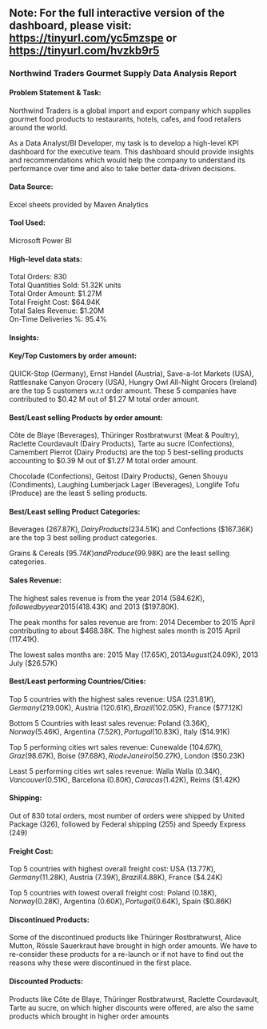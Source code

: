 ## Note: For the full interactive version of the dashboard, please visit: https://tinyurl.com/yc5mzspe or https://tinyurl.com/hvzkb9r5 
### Northwind Traders Gourmet Supply Data Analysis Report

#### Problem Statement & Task: 

Northwind Traders is a global import and export company which supplies gourmet food products to restaurants, hotels, cafes, and food retailers around the world. 

As a Data Analyst/BI Developer, my task is to develop a high-level KPI dashboard for the executive team. This dashboard should provide insights and recommendations which would help the company to understand its performance over time and also to take better data-driven decisions.

#### Data Source: 

Excel sheets provided by Maven Analytics

#### Tool Used:

Microsoft Power BI

#### High-level data stats: 

Total Orders: 830  
Total Quantities Sold: 51.32K units  
Total Order Amount: $1.27M  
Total Freight Cost: $64.94K  
Total Sales Revenue: $1.20M  
On-Time Deliveries %: 95.4%  

#### Insights:

#### Key/Top Customers by order amount: 

QUICK-Stop (Germany), Ernst Handel (Austria), Save-a-lot Markets (USA), Rattlesnake Canyon Grocery (USA), Hungry Owl All-Night Grocers (Ireland) are the top 5 customers w.r.t order amount. These 5 companies have contributed to $0.42 M out of $1.27 M total order amount.
 
#### Best/Least selling Products by order amount: 

Côte de Blaye (Beverages), Thüringer Rostbratwurst (Meat & Poultry), Raclette Courdavault (Dairy Products), Tarte au sucre (Confections), Camembert Pierrot (Dairy Products) are the top 5 best-selling products accounting to $0.39 M out of $1.27 M total order amount.

Chocolade (Confections), Geitost (Dairy Products), Genen Shouyu (Condiments), Laughing Lumberjack Lager (Beverages), Longlife Tofu (Produce) are the least 5 selling products.

#### Best/Least selling Product Categories:

Beverages ($267.87K), Dairy Products ($234.51K) and Confections ($167.36K) are the top 3 best selling product categories.

Grains & Cereals ($95.74K) and Produce ($99.98K) are the least selling categories.

#### Sales Revenue:

The highest sales revenue is from the year 2014 ($584.62K), followed by year 2015 ($418.43K) and 2013 ($197.80K).

The peak months for sales revenue are from: 2014 December to 2015 April contributing to about $468.38K. The highest sales month is 2015 April (117.41K).

The lowest sales months are: 2015 May ($17.65K), 2013 August ($24.09K), 2013 July ($26.57K)

#### Best/Least performing Countries/Cities: 

Top 5 countries with the highest sales revenue: USA ($231.81K), Germany ($219.00K), Austria ($120.61K), Brazil ($102.05K), France ($77.12K)

Bottom 5 Countries with least sales revenue: Poland ($3.36K), Norway ($5.46K), Argentina ($7.52K), Portugal ($10.83K), Italy ($14.91K)

Top 5 performing cities wrt sales revenue: Cunewalde ($104.67K), Graz ($98.67K), Boise ($97.68K), Rio de Janeiro ($50.27K), London ($50.23K)

Least 5 performing cities wrt sales revenue: Walla Walla ($0.34K), Vancouver ($0.51K), Barcelona ($0.80K), Caracas ($1.42K), Reims ($1.42K)

#### Shipping:

Out of 830 total orders, most number of orders were shipped by United Package (326), followed by Federal shipping (255) and Speedy Express (249)

#### Freight Cost: 

Top 5 countries with highest overall freight cost: USA ($13.77K), Germany ($11.28K), Austria ($7.39K), Brazil ($4.88K), France ($4.24K)

Top 5 countries with lowest overall freight cost: Poland ($0.18K), Norway ($0.28K), Argentina ($0.60K), Portugal ($0.64K), Spain ($0.86K)

#### Discontinued Products:

Some of the discontinued products like Thüringer Rostbratwurst, Alice Mutton, Rössle Sauerkraut have brought in high order amounts. We have to re-consider these products for a re-launch or if not have to find out the reasons why these were discontinued in the first place.

#### Discounted Products:

Products like Côte de Blaye, Thüringer Rostbratwurst, Raclette Courdavault, Tarte au sucre, on which higher discounts were offered, are also the same products which brought in higher order amounts
